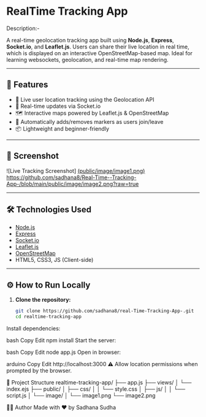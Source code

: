 ﻿
# RealTime Tracking App

Description:-

A real-time geolocation tracking app built using 
**Node.js**, **Express**, **Socket.io**, and **Leaflet.js**. 
Users can share their live location in real time, which is displayed on an interactive OpenStreetMap-based map. Ideal for learning websockets, geolocation, and real-time map rendering.

---

## 🚀 Features

- 📍 Live user location tracking using the Geolocation API
- 🔄 Real-time updates via Socket.io
- 🗺️ Interactive maps powered by Leaflet.js & OpenStreetMap
- 🧩 Automatically adds/removes markers as users join/leave
- 📦 Lightweight and beginner-friendly

---

## 📸 Screenshot

![Live Tracking Screenshot]
[(public/image/image1.png)](https://github.com/sadhana8/Real-Time--Tracking-App-/blob/main/public/image/image1.png)
https://github.com/sadhana8/Real-Time--Tracking-App-/blob/main/public/image/image2.png?raw=true

---

## 🛠️ Technologies Used

- [Node.js](https://nodejs.org/)
- [Express](https://expressjs.com/)
- [Socket.io](https://socket.io/)
- [Leaflet.js](https://leafletjs.com/)
- [OpenStreetMap](https://www.openstreetmap.org/)
- HTML5, CSS3, JS (Client-side)

---

## ⚙️ How to Run Locally

1. **Clone the repository:**
   ```bash
   git clone https://github.com/sadhana8/real-Time-Tracking-App-.git
   cd realtime-tracking-app
Install dependencies:

bash
Copy
Edit
npm install
Start the server:

bash
Copy
Edit
node app.js
Open in browser:

arduino
Copy
Edit
http://localhost:3000
⚠️ Allow location permissions when prompted by the browser.

📁 Project Structure
realtime-tracking-app/
├── app.js
├── views/
│   └── index.ejs
├── public/
│   ├── css/
│   │   └── style.css
│   ├── js/
│   │   └── script.js
│   └── image/
│       └── image1.png
        └── image2.png


👩‍💻 Author
Made with ❤️ by Sadhana Sudha

